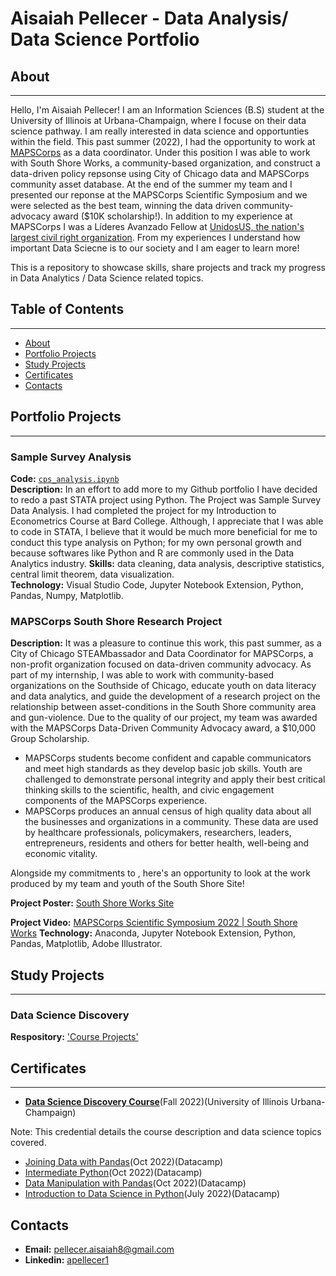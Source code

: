 # Aisaiah Pellecer - Data Analysis/ Data Science Portfolio
## About
***
Hello, I'm Aisaiah Pellecer! I am an Information Sciences (B.S) student at the University of Illinois at Urbana-Champaign, where I focuse on their data science pathway. I am really interested in data science and opportunties within the field. This past summer (2022), I had the opportunity to work at [MAPSCorps](https://mapscorps.org/) as a data coordinator. Under this position I was able to work with South Shore Works, a community-based organization, and construct a data-driven policy repsonse using City of Chicago data and MAPSCorps community asset database. At the end of the summer my team and I presented our reponse at the MAPSCorps Scientific Symposium and we were selected as the best team, winning the data driven community-advocacy award ($10K scholarship!). In addition to my experience at MAPSCorps I was a Líderes Avanzado Fellow at [UnidosUS, the nation's largest civil right organization](https://www.unidosus.org/). From my experiences I understand how important Data Sciecne is to our society  and I am eager to learn more!

This is a repository to showcase skills, share projects and track my progress in Data Analytics / Data Science related topics.




## Table of Contents
***
* [About](#about)
* [Portfolio Projects](#portfolio-projects)
* [Study Projects](#study-projects)
* [Certificates](#certificates)
* [Contacts](#contacts)
## Portfolio Projects
***
### Sample Survey Analysis
**Code:** [`cps_analysis.ipynb`](https://github.com/aisaiahpellecer/data-science-projects/blob/main/sample_survey_data_analysis/cps_analysis.ipynb)    
**Description:** In an effort to add more to my Github portfolio I have decided to redo a past STATA project using Python. The Project was Sample Survey Data Analysis. I had completed the project for my Introduction to Econometrics Course at Bard College. Although, I appreciate that I was able to code in STATA, I believe that it would be much more beneficial for me to conduct this type analysis on Python; for my own personal growth and because softwares like Python and R are commonly used in the Data Analytics industry.
**Skills:** data cleaning, data analysis, descriptive statistics, central limit theorem, data visualization.  
**Technology:** Visual Studio Code, Jupyter Notebook Extension, Python, Pandas, Numpy, Matplotlib.  

### MAPSCorps South Shore Research Project
**Description:** It was a pleasure to continue this work, this past summer, as a City of Chicago STEAMbassador and Data Coordinator for MAPSCorps, a non-profit organization focused on data-driven community advocacy. As part of my internship, I was able to work with community-based organizations on the Southside of Chicago, educate youth on data literacy and data analytics, and guide the development of a research project on the relationship between asset-conditions in the South Shore community area and gun-violence. Due to the quality of our project, my team was awarded with the MAPSCorps Data-Driven Community Advocacy award, a $10,000 Group Scholarship.

* MAPSCorps students become confident and capable communicators and meet high standards as they develop basic job skills. Youth are challenged to demonstrate personal integrity and apply their best critical thinking skills to the scientific, health, and civic engagement components of the MAPSCorps experience.
* MAPSCorps produces an annual census of high quality data about all the businesses and organizations in a community. These data are used by healthcare professionals, policymakers, researchers, leaders, entrepreneurs, residents and others for better health, well-being and economic vitality.

Alongside my commitments to , here's an opportunity to look at the work produced by my team and youth of the South Shore Site!

**Project Poster:** [South Shore Works Site](https://drive.google.com/file/d/1qNnRAg3cbtCRDHeOr8hjBlroVs444Eej/view?usp=sharing)

**Project Video:** [MAPSCorps Scientific Symposium 2022 | South Shore Works](https://www.youtube.com/watch?v=UC0Xm9bb4Ag&list=PLGUoNK52Wlj2Av1Je5mVXeXAqvDG9WmlK&ab_channel=MAPSCorps)
**Technology:** Anaconda, Jupyter Notebook Extension, Python, Pandas, Matplotlib, Adobe Illustrator.  



## Study Projects
***
### Data Science Discovery
**Respository:** ['Course Projects'](https://github.com/stat107-illinois/fa22_stat107_aisaiah2)
## Certificates
***
* [**Data Science Discovery Course**](https://d7.cs.illinois.edu/badges/stat107-fa22-BJ0P8HMSwLqf8Ntq3D68ok0pAuRKnN/)(Fall 2022)(University of Illinois Urbana-Champaign)

Note: This credential details the course description and data science topics covered.

* [Joining Data with Pandas](https://drive.google.com/file/d/19A2Hf6Wi5zpH29y5VeydL0HFHttxeDHS/view)(Oct 2022)(Datacamp)
* [Intermediate Python](https://drive.google.com/file/d/1zVg6MyNNQ_PrEoL9itQi2rq5JGjqBpCg/view)(Oct 2022)(Datacamp)
* [Data Manipulation with Pandas](https://drive.google.com/file/d/1XK9StjriK7zb4fI7vsXR-MsK2Ox76oPx/view)(Oct 2022)(Datacamp)
* [Introduction to Data Science in Python](https://drive.google.com/file/d/1GXSK0PBBMuNHTiw8cvDNcuFDjVgi5Q8a/view)(July 2022)(Datacamp)
## Contacts
* **Email:** pellecer.aisaiah8@gmail.com
* **Linkedin:** [apellecer1](https://www.linkedin.com/in/apellecer1/)

